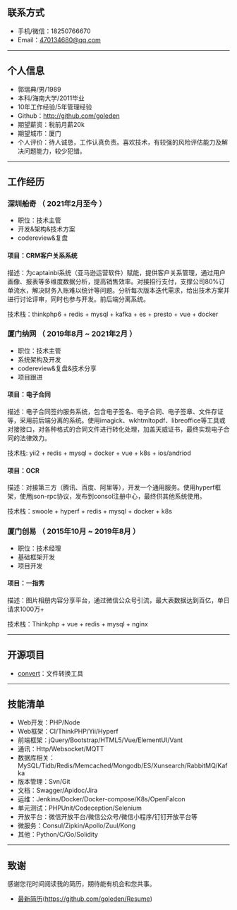 ## 联系方式

- 手机/微信：18250766670
- Email：470134680@qq.com

---

## 个人信息

 - 郭瑞典/男/1989
 - 本科/海南大学/2011毕业
 - 10年工作经验/5年管理经验
 - Github：http://github.com/goleden
 - 期望薪资：税前月薪20k
 - 期望城市：厦门
 - 个人评价：待人诚恳，工作认真负责。喜欢技术，有较强的风险评估能力及解决问题能力，较少犯错。

---

## 工作经历

### 深圳船奇 （ 2021年2月至今 ）

- 职位：技术主管
- 开发&架构&技术方案
- codereview&复盘

#### 项目：CRM客户关系系统

描述：为captainbi系统（亚马逊运营软件）赋能，提供客户关系管理，通过用户画像、报表等多维度数据分析，提高销售效率。对接招行支付，支撑公司80%订单流水，解决财务入账难以统计等问题。分析每次版本迭代需求，给出技术方案并进行讨论评审，同时也参与开发。前后端分离系统。

技术栈：thinkphp6 + redis + mysql + kafka + es + presto + vue + docker


### 厦门纳网 （ 2019年8月 ~ 2021年2月 ）

- 职位：技术主管
- 系统架构及开发
- codereview&复盘&技术分享
- 项目跟进

#### 项目：电子合同

描述：电子合同签约服务系统，包含电子签名、电子合同、电子签章、文件存证等，采用前后端分离的系统。使用imagick、wkhtmltopdf、libreoffice等工具或对接接口，对各种格式的合同文件进行转化处理，加盖天威证书，最终实现电子合同的法律效力。

技术栈: yii2 + redis + mysql + docker + vue + k8s + ios/andriod

#### 项目：OCR

描述：对接第三方（腾讯、百度、阿里等），开发一个通用服务。使用hyperf框架，使用json-rpc协议，发布到consol注册中心，最终供其他系统使用。

技术栈：swoole + hyperf + redis + mysql + docker + k8s


### 厦门创易 （ 2015年10月 ~ 2019年8月 ）

- 职位：技术经理
- 基础框架开发
- 项目开发

#### 项目：一指秀

描述：图片相册内容分享平台，通过微信公众号引流，最大表数据达到百亿，单日请求1000万+

技术栈：Thinkphp + vue + redis + mysql + nginx

---

## 开源项目

 - [convert](https://github.com/goleden/convert)：文件转换工具

---

## 技能清单

- Web开发：PHP/Node
- Web框架：CI/ThinkPHP/Yii/Hyperf
- 前端框架：jQuery/Bootstrap/HTML5/Vue/ElementUI/Vant
- 通讯：Http/Websocket/MQTT
- 数据库相关：MySQL/Tidb/Redis/Memcached/Mongodb/ES/Xunsearch/RabbitMQ/Kafka
- 版本管理：Svn/Git
- 文档：Swagger/Apidoc/Jira
- 运维：Jenkins/Docker/Docker-compose/K8s/OpenFalcon
- 单元测试：PHPUnit/Codeception/Selenium
- 开放平台：微信开放平台/微信公众号/微信小程序/钉钉开放平台等
- 微服务：Consul/Zipkin/Apollo/Zuul/Kong
- 其他：Python/C/Go/Solidity


---


## 致谢

感谢您花时间阅读我的简历，期待能有机会和您共事。

- [最新简历](https://github.com/goleden/Resume)(https://github.com/goleden/Resume)

